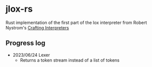 # jlox-rs

Rust implementation of the first part of the lox interpreter from Robert Nystrom's [Crafting Interpreters](https://craftinginterpreters.com/)

## Progress log

- 2023/06/24 Lexer
    - Returns a token stream instead of a list of tokens
    
